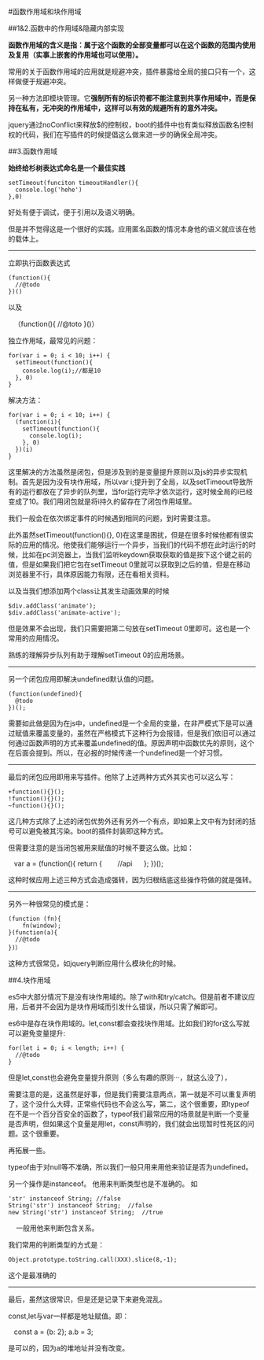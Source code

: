 #函数作用域和块作用域

##1&2.函数中的作用域&隐藏内部实现

**函数作用域的含义是指：属于这个函数的全部变量都可以在这个函数的范围内使用及复用（实事上嵌套的作用域也可以使用）。**

常用的关于函数作用域的应用就是规避冲突，插件暴露给全局的接口只有一个，这样做便于规避冲突。

另一种方法即模块管理。它**强制所有的标识符都不能注意到共享作用域中，而是保持在私有，无冲突的作用域中，这样可以有效的规避所有的意外冲突。**

jquery通过noConflict来释放$的控制权，boot的插件中也有类似释放函数名控制权的代码，我们在写插件的时候提倡这么做来进一步的确保全局冲突。

##3.函数作用域

**始终给杉树表达式命名是一个最佳实践**

    setTimeout(funciton timeoutHandler(){
      console.log('hehe')
    },0)

好处有便于调试，便于引用以及语义明确。

但是并不觉得这是一个很好的实践。应用匿名函数的情况本身他的语义就应该在他的载体上。

***

立即执行函数表达式

    (function(){
      //@todo
    })()

以及

    （function(){
      //@toto
    }()）

独立作用域，最常见的问题：

    for(var i = 0; i < 10; i++) {
      setTimeout(function(){
        console.log(i);//都是10
      }, 0)
    }

解决方法：

    for(var i = 0; i < 10; i++) {
      (function(i){
        setTimeout(function(){
          console.log(i);
        }, 0)
      })(i)
    }

这里解决的方法虽然是闭包，但是涉及到的是变量提升原则以及js的异步实现机制。首先是因为没有块作用域，所以var i;提升到了全局，以及setTimeout导致所有的运行都放在了异步的队列里，当for运行完毕才依次运行，这时候全局的i已经变成了10。我们用闭包就是将i持久的留存在了闭包作用域里。

我们一般会在依次绑定事件的时候遇到相同的问题，到时需要注意。

此外虽然setTimeout(function(){}, 0)在这里是困扰，但是在很多时候他都有很实际的应用的情况。他使我们能够运行一个异步，当我们的代码不想在此时运行的时候，比如在pc浏览器上，当我们监听keydown获取获取的值是按下这个键之前的值，但是如果我们把它包在setTimeout 0里就可以获取到之后的值，但是在移动浏览器里不行，具体原因能力有限，还在看相关资料。

以及当我们想添加两个class让其发生动画效果的时候 

    $div.addClass('animate');
    $div.addClass('animate-active');

但是效果不会出现，我们只需要把第二句放在setTimeout 0里即可。这也是一个常用的应用情况。

熟练的理解异步队列有助于理解setTimeout 0的应用场景。

***

另一个闭包应用即解决undefined默认值的问题。

    (function(undefined){
      @todo
    })();

需要如此做是因为在js中，undefined是一个全局的变量，在非严模式下是可以通过赋值来覆盖变量的，虽然在严格模式下这种行为会报错，但是我们依旧可以通过何通过函数声明的方式来覆盖undefined的值。原因声明中函数优先的原则，这个在后面会提到。所以，在必报的时候传递一个undefined是一个好习惯。

***

最后的闭包应用即用来写插件。他除了上述两种方式外其实也可以这么写：

    +function(){}();
    !function(){}();
    ~function(){}();

这几种方式除了上述的闭包优势外还有另外一个有点，即如果上文中有为封闭的括号可以避免被其污染。boot的插件封装即这种方式。

但需要注意的是当闭包被用来赋值的时候不要这么做。比如：

    var a = (function(){
      return {
        //api
      };
    })();
    
这种时候应用上述三种方式会造成强转，因为归根结底这些操作符做的就是强转。
 
***
 
另外一种很常见的模式是：

    (function (fn){
        fn(window);
    }(function(a){
      //@todo
    })）

这种方式很常见，如jquery判断应用什么模块化的时候。

##4.块作用域

es5中大部分情况下是没有块作用域的。除了with和try/catch。但是前者不建议应用，后者并不会因为是块作用域而引发什么错误，所以只需了解即可。

es6中是存在块作用域的。let,const都会查找块作用域。比如我们的for这么写就可以避免变量提升:

    for(let i = 0; i < length; i++) {
      //@todo
    }

但是let,const也会避免变量提升原则（多么有趣的原则···，就这么没了），

需要注意的是，这虽然是好事，但是我们需要注意两点，第一就是不可以重复声明了，这个没什么大碍，正常些代码也不会这么写，第二，这个很重要，即typeof 在不是一个百分百安全的函数了，typeof我们最常应用的场景就是判断一个变量是否声明，但如果这个变量是用let，const声明的，我们就会出现暂时性死区的问题。这个很重要。

再拓展一些。

typeof由于对null等不准确，所以我们一般只用来用他来验证是否为undefined。

另一个操作是instanceof。 他用来判断类型也是不准确的。 如

    'str' instanceof String; //false
    String('str') instanceof String;  //false
    new String('str') instanceof String;  //true
    
一般用他来判断包含关系。

我们常用的判断类型的方式是：

    Object.prototype.toString.call(XXX).slice(8,-1);

这个是最准确的

***

最后，虽然这很常识，但是还是记录下来避免混乱。

const,let与var一样都是地址赋值。即：

    const a = {b: 2};
    a.b = 3;
    
是可以的，因为a的堆地址并没有改变。 
